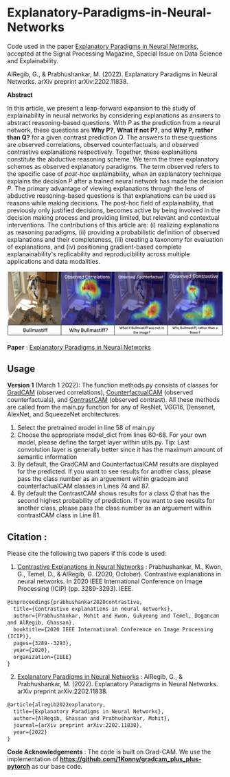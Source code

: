 # Explanatory-Paradigms-in-Neural-Networks
Code used in the paper [Explanatory Paradigms in Neural Networks](https://arxiv.org/abs/2202.11838), accepted at the Signal Processing Magazine, Special Issue on Data Science and Explainability. 

AlRegib, G., & Prabhushankar, M. (2022). Explanatory Paradigms in Neural Networks. arXiv preprint arXiv:2202.11838.

**Abstract** 

In this article, we present a leap-forward expansion to the study of explainability in neural networks by considering explanations as answers to abstract reasoning-based questions. With *P* as the prediction from a neural network, these questions are **Why P?**, **What if not P?**, and **Why P, rather than Q?** for a given contrast prediction *Q*. The answers to these questions are observed correlations, observed counterfactuals, and observed contrastive explanations respectively. Together, these explanations constitute the abductive reasoning scheme. We term the three explanatory schemes as observed explanatory paradigms. The term observed refers to the specific case of *post-hoc* explainability, when an explanatory technique explains the decision *P* after a trained neural network has made the decision *P*. The primary advantage of viewing explanations through the lens of abductive reasoning-based questions is that explanations can be used as reasons while making decisions. The post-hoc field of explainability, that previously only justified decisions, becomes active by being involved in the decision making process and providing limited, but relevant and contextual interventions. The contributions of this article are: (i) realizing explanations as reasoning paradigms, (ii) providing a probabilistic definition of observed explanations and their completeness, (iii) creating a taxonomy for evaluation of explanations, and (iv) positioning gradient-based complete explanainability's replicability and reproducibility across multiple applications and data modalities.

![Contrastive Explanations](Explanations.png) 

**Paper** : [Explanatory Paradigms in Neural Networks](https://arxiv.org/abs/2202.11838)

## Usage 

**Version 1** (March 1 2022): The function methods.py consists of classes for [GradCAM](https://arxiv.org/abs/1610.02391) (observed correlations), [CounterfactualCAM](https://arxiv.org/abs/1610.02391) (observed counterfactuals), and [ContrastCAM](https://arxiv.org/abs/2008.00178) (observed contrast). All these methods are called from the main.py function for any of ResNet, VGG16, Densenet, AlexNet, and SqueezeNet architectures.

1. Select the pretrained model in line 58 of main.py
2. Choose the appropriate model_dict from lines 60-68. For your own model, please define the target layer within utils.py. Tip: Last convolution layer is generally better since it has the maximum amount of semantic information
3. By default, the GradCAM and CounterfactualCAM results are displayed for the predicted. If you want to see results for another class, please pass the class number as an arguement within gradcam and counterfactualCAM classes in Lines 74 and 87.
4. By default the ContrastCAM shows results for a class *Q* that has the second highest probability of prediction. If you want to see results for another class, please pass the class number as an arguement within contrastCAM class in Line 81.


## Citation : 

Please cite the following two papers if this code is used: 

1. [Contrastive Explanations in Neural Networks](https://arxiv.org/abs/2008.00178) : Prabhushankar, M., Kwon, G., Temel, D., & AlRegib, G. (2020, October). Contrastive explanations in neural networks. In 2020 IEEE International Conference on Image Processing (ICIP) (pp. 3289-3293). IEEE.

```
@inproceedings{prabhushankar2020contrastive,
  title={Contrastive explanations in neural networks},
  author={Prabhushankar, Mohit and Kwon, Gukyeong and Temel, Dogancan and AlRegib, Ghassan},
  booktitle={2020 IEEE International Conference on Image Processing (ICIP)},
  pages={3289--3293},
  year={2020},
  organization={IEEE}
}
```

2. [Explanatory Paradigms in Neural Networks](https://arxiv.org/abs/2202.11838) : AlRegib, G., & Prabhushankar, M. (2022). Explanatory Paradigms in Neural Networks. arXiv preprint arXiv:2202.11838.

```
@article{alregib2022explanatory,
  title={Explanatory Paradigms in Neural Networks},
  author={AlRegib, Ghassan and Prabhushankar, Mohit},
  journal={arXiv preprint arXiv:2202.11838},
  year={2022}
}
```

**Code Acknowledgements** :  The code is built on Grad-CAM. We use the implementation of **https://github.com/1Konny/gradcam_plus_plus-pytorch** as our base code. 
